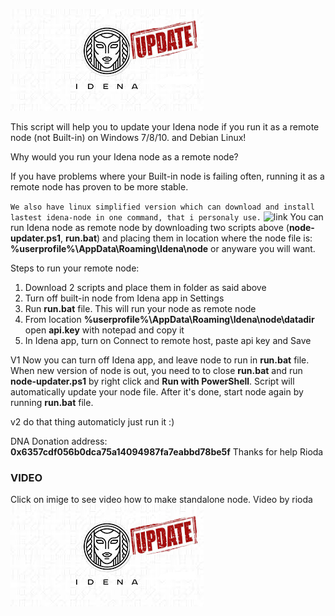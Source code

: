 
![Image of logo](https://github.com/Toni-d-e-v/-idena-win-node-updater/blob/master/download.jpg)

This script will help you to update your Idena node if you run it as a remote node (not Built-in) on Windows 7/8/10. and Debian Linux!

Why would you run your Idena node as a remote node?

If you have problems where your Built-in node is failing often, running it as a remote node has proven to be more stable.

``We also have linux simplified version which can download and install lastest idena-node in one command, that i personaly use.``
![link](https://github.com/Toni-d-e-v/-idena-win-node-updater/releases/tag/5.0)
You can run Idena node as remote node by downloading two scripts above (**node-updater.ps1**, **run.bat**) and placing them in location where the node file is: **%userprofile%\AppData\Roaming\Idena\node** or anyware you will want.

Steps to run your remote node:
1. Download 2 scripts and place them in folder as said above
1. Turn off built-in node from Idena app in Settings
1. Run **run.bat** file. This will run your node as remote node
1. From location **%userprofile%\AppData\Roaming\Idena\node\datadir** open **api.key** with notepad and copy it
1. In Idena app, turn on Connect to remote host, paste api key and Save

V1 Now you can turn off Idena app, and leave node to run in **run.bat** file. When new version of node is out, you need to to close **run.bat** and run **node-updater.ps1** by right click and **Run with PowerShell**. Script will automatically update your node file. After it's done, start node again by running **run.bat** file.

v2 do that thing automaticly just run it :)

DNA Donation address: **0x6357cdf056b0dca75a14094987fa7eabbd78be5f** Thanks for help Rioda
### VIDEO
Click on imige to see video how to make standalone node.
Video by rioda
[![Watch the video](https://github.com/Toni-d-e-v/-idena-win-node-updater/blob/master/download.jpg)](https://www.youtube.com/watch?v=bQ2qi8MbR3I&ab_channel=RiodaTech.)
